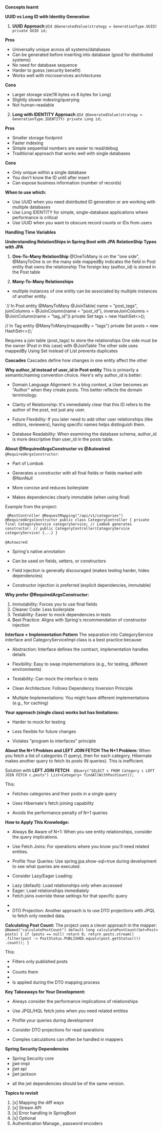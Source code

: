 **Concepts learnt**

**UUID vs Long ID with Identity Generation**
1. **UUID Approach**
`@Id
@GeneratedValue(strategy = GenerationType.UUID)
private UUID id;`

**Pros**
* Universally unique across all systems/databases
* Can be generated before inserting into database (good for distributed systems)
* No need for database sequence
* Harder to guess (security benefit)
* Works well with microservices architectures

**Cons**
* Larger storage size(16 bytes vs 8 bytes for Long)
* Slightly slower indexing/querying
* Not human-readable

2. **Long with IDENTITY Approach**
   `@Id
   @GeneratedValue(strategy = GenerationType.IDENTITY)
   private Long id;`

**Pros**
* Smaller storage footprint
* Faster indexing
* Simple sequential numbers are easier to read/debug
* Traditional approach that works well with single databases

**Cons**
* Only unique within a single database
* You don't know the ID until after insert
* Can expose business information (number of records)

**When to use which:**
* Use UUID when you need distributed ID generation or are working with multiple databases
* Use Long IDENTITY for simple, single-database applications where performance is critical
* Use UUID when you want to obscure record counts or IDs from users

**Handling Time Variables**

**Understanding RelationShips in Spring Boot with JPA**
**RelationShip Types with JPA**
1. **One-To-Many RelationShip**
@OneToMany is on the "one side", @ManyToOne is on the many side
mappedBy indicates the field in Post entity that owns the relationship 
The foreign key (author_id) is stored in the Post table

2. **Many-To-Many Relationships**
- multiple instances of one entity can be associated by multiple instances of another entity.

`// In Post entity
@ManyToMany
@JoinTable(
name = "post_tags",
joinColumns = @JoinColumn(name = "post_id"),
inverseJoinColumns = @JoinColumn(name = "tag_id"))
private Set<Tag> tags = new HashSet<>();

// In Tag entity
@ManyToMany(mappedBy = "tags")
private Set<Post> posts = new HashSet<>();`

Requires a join table (post_tags) to store the relationships
One side must be the owner (Post in this case) with @JoinTable
The other side uses mappedBy
Using Set instead of List prevents duplicates

**Cascades**
Cascades define how changes in one entity affect the other

**Why author_id instead of user_id in Post entity**
This is primarily a semantic/naming convention choice. Here's why author_id is better:

- Domain Language Alignment: In a blog context, a User becomes an "Author" when they create posts. This better reflects the domain terminology.

- Clarity of Relationship: It's immediately clear that this ID refers to the author of the post, not just any user.

- Future Flexibility: If you later need to add other user relationships (like editors, reviewers), having specific names helps distinguish them.

- Database Readability: When examining the database schema, author_id is more descriptive than user_id in the posts table.

**About @RequiredArgsConstructor vs @Autowired**
   `@RequiredArgsConstructor`:
- Part of Lombok

- Generates a constructor with all final fields or fields marked with @NonNull

- More concise and reduces boilerplate

- Makes dependencies clearly immutable (when using final)

Example from the project:

`
@RestController
@RequestMapping("/api/v1/categories")
@RequiredArgsConstructor
public class CategoryController {
private final CategoryService categoryService;
// Lombok generates constructor:
// public CategoryController(CategoryService categoryService) {...}
}`

`@Autowired`:
* Spring's native annotation

* Can be used on fields, setters, or constructors

* Field injection is generally discouraged (makes testing harder, hides dependencies)

* Constructor injection is preferred (explicit dependencies, immutable)

**Why prefer @RequiredArgsConstructor:**

1. Immutability: Forces you to use final fields 
2. Cleaner Code: Less boilerplate 
3. Testability: Easier to mock dependencies in tests 
4. Best Practice: Aligns with Spring's recommendation of constructor injection

**Interface + Implementation Pattern**
The separation into CategoryService interface and CategoryServiceImpl class is a best practice because:

* Abstraction: Interface defines the contract, implementation handles details

* Flexibility: Easy to swap implementations (e.g., for testing, different environments)

* Testability: Can mock the interface in tests

* Clean Architecture: Follows Dependency Inversion Principle

* Multiple Implementations: You might have different implementations (e.g., for caching)

**Your approach (single class) works but has limitations:**

* Harder to mock for testing

* Less flexible for future changes

* Violates "program to interfaces" principle

**About the N+1 Problem and LEFT JOIN FETCH**
**The N+1 Problem:**
When you fetch a list of categories (1 query), then for each category, Hibernate makes another query to fetch its posts (N queries). This is inefficient.

Solution with **LEFT JOIN FETCH**:
`
@Query("SELECT c FROM Category c LEFT JOIN FETCH c.posts")
List<Category> findAllWithPostCount();`

This:
* Fetches categories and their posts in a single query

* Uses Hibernate's fetch joining capability

* Avoids the performance penalty of N+1 queries

**How to Apply This Knowledge:**
* Always Be Aware of N+1: When you see entity relationships, consider the query implications.

* Use Fetch Joins: For operations where you know you'll need related entities.

* Profile Your Queries: Use spring.jpa.show-sql=true during development to see what queries are executed.

* Consider Lazy/Eager Loading:
- Lazy (default): Load relationships only when accessed
- Eager: Load relationships immediately
- Fetch joins override these settings for that specific query
* 
* DTO Projection: Another approach is to use DTO projections with JPQL to fetch only needed data.

**Calculating Post Count:**
The project uses a clever approach in the mapper:
`
@Named("calculatePostCount")
default long calculatePostCount(Set<Post> posts) {
if (posts == null) return 0;
return posts.stream()
.filter(post -> PostStatus.PUBLISHED.equals(post.getStatus()))
.count();
}`

This:
* Filters only published posts
* 
* Counts them
* 
* Is applied during the DTO mapping process

**Key Takeaways for Your Development:**
* Always consider the performance implications of relationships

* Use JPQL/HQL fetch joins when you need related entities

* Profile your queries during development

* Consider DTO projections for read operations

* Complex calculations can often be handled in mappers


**Spring Security Dependencies**
* Spring Security core
* jjwt-impl
* jjwt api
* jjwt jackson
- all the jwt dependencies should be of the same version.


**Topics to revisit**
1. [x] Mapping the diff ways
2. [x] Stream API
3. [x] Error handling in SpringBoot
4. [x] Optional 
5. Authentication Manage.\, password encoders
